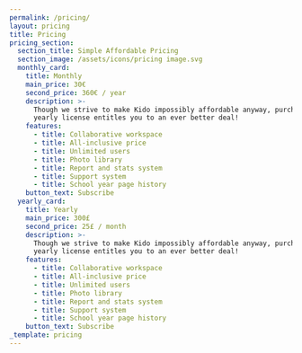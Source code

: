```yaml
---
permalink: /pricing/
layout: pricing
title: Pricing
pricing_section:
  section_title: Simple Affordable Pricing
  section_image: /assets/icons/pricing image.svg
  monthly_card:
    title: Monthly
    main_price: 30€
    second_price: 360€ / year
    description: >-
      Though we strive to make Kido impossibly affordable anyway, purchasing a
      yearly license entitles you to an ever better deal!
    features:
      - title: Collaborative workspace
      - title: All-inclusive price
      - title: Unlimited users
      - title: Photo library
      - title: Report and stats system
      - title: Support system
      - title: School year page history
    button_text: Subscribe
  yearly_card:
    title: Yearly
    main_price: 300£
    second_price: 25£ / month
    description: >-
      Though we strive to make Kido impossibly affordable anyway, purchasing a
      yearly license entitles you to an ever better deal!
    features:
      - title: Collaborative workspace
      - title: All-inclusive price
      - title: Unlimited users
      - title: Photo library
      - title: Report and stats system
      - title: Support system
      - title: School year page history
    button_text: Subscribe
_template: pricing
---
```


